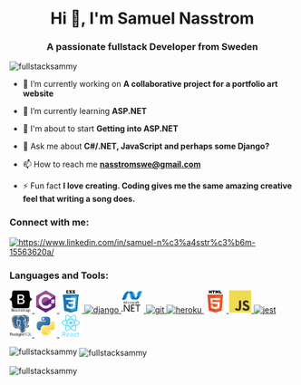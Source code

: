 <h1 align="center">Hi 👋, I'm Samuel Nasstrom</h1>
<h3 align="center">A passionate fullstack Developer from Sweden</h3>

<p align="left"> <img src="https://komarev.com/ghpvc/?username=fullstacksammy&label=Profile%20views&color=0e75b6&style=flat" alt="fullstacksammy" /> </p>

- 🔭 I’m currently working on **A collaborative project for a portfolio art website**

- 🌱 I’m currently learning **ASP.NET**

- 👯 I'm about to start **Getting into ASP.NET**

- 💬 Ask me about **C#/.NET, JavaScript and perhaps some Django?**

- 📫 How to reach me **nasstromswe@gmail.com**

- ⚡ Fun fact **I love creating. Coding gives me the same amazing creative feel that writing a song does.**

<h3 align="left">Connect with me:</h3>
<p align="left">
<a href="https://linkedin.com/in/https://www.linkedin.com/in/samuel-n%c3%a4sstr%c3%b6m-15563620a/" target="blank"><img align="center" src="https://raw.githubusercontent.com/rahuldkjain/github-profile-readme-generator/master/src/images/icons/Social/linked-in-alt.svg" alt="https://www.linkedin.com/in/samuel-n%c3%a4sstr%c3%b6m-15563620a/" height="30" width="40" /></a>
</p>

<h3 align="left">Languages and Tools:</h3>
<p align="left"> <a href="https://getbootstrap.com" target="_blank" rel="noreferrer"> <img src="https://raw.githubusercontent.com/devicons/devicon/master/icons/bootstrap/bootstrap-plain-wordmark.svg" alt="bootstrap" width="40" height="40"/> </a> <a href="https://www.w3schools.com/cs/" target="_blank" rel="noreferrer"> <img src="https://raw.githubusercontent.com/devicons/devicon/master/icons/csharp/csharp-original.svg" alt="csharp" width="40" height="40"/> </a> <a href="https://www.w3schools.com/css/" target="_blank" rel="noreferrer"> <img src="https://raw.githubusercontent.com/devicons/devicon/master/icons/css3/css3-original-wordmark.svg" alt="css3" width="40" height="40"/> </a> <a href="https://www.djangoproject.com/" target="_blank" rel="noreferrer"> <img src="https://cdn.worldvectorlogo.com/logos/django.svg" alt="django" width="40" height="40"/> </a> <a href="https://dotnet.microsoft.com/" target="_blank" rel="noreferrer"> <img src="https://raw.githubusercontent.com/devicons/devicon/master/icons/dot-net/dot-net-original-wordmark.svg" alt="dotnet" width="40" height="40"/> </a> <a href="https://git-scm.com/" target="_blank" rel="noreferrer"> <img src="https://www.vectorlogo.zone/logos/git-scm/git-scm-icon.svg" alt="git" width="40" height="40"/> </a> <a href="https://heroku.com" target="_blank" rel="noreferrer"> <img src="https://www.vectorlogo.zone/logos/heroku/heroku-icon.svg" alt="heroku" width="40" height="40"/> </a> <a href="https://www.w3.org/html/" target="_blank" rel="noreferrer"> <img src="https://raw.githubusercontent.com/devicons/devicon/master/icons/html5/html5-original-wordmark.svg" alt="html5" width="40" height="40"/> </a> <a href="https://developer.mozilla.org/en-US/docs/Web/JavaScript" target="_blank" rel="noreferrer"> <img src="https://raw.githubusercontent.com/devicons/devicon/master/icons/javascript/javascript-original.svg" alt="javascript" width="40" height="40"/> </a> <a href="https://jestjs.io" target="_blank" rel="noreferrer"> <img src="https://www.vectorlogo.zone/logos/jestjsio/jestjsio-icon.svg" alt="jest" width="40" height="40"/> </a> <a href="https://www.postgresql.org" target="_blank" rel="noreferrer"> <img src="https://raw.githubusercontent.com/devicons/devicon/master/icons/postgresql/postgresql-original-wordmark.svg" alt="postgresql" width="40" height="40"/> </a> <a href="https://www.python.org" target="_blank" rel="noreferrer"> <img src="https://raw.githubusercontent.com/devicons/devicon/master/icons/python/python-original.svg" alt="python" width="40" height="40"/> </a> <a href="https://reactjs.org/" target="_blank" rel="noreferrer"> <img src="https://raw.githubusercontent.com/devicons/devicon/master/icons/react/react-original-wordmark.svg" alt="react" width="40" height="40"/> </a> </p>

<p><img align="left" src="https://github-readme-stats.vercel.app/api/top-langs?username=fullstacksammy&show_icons=true&locale=en&layout=compact" alt="fullstacksammy" /></p>

<p>&nbsp;<img align="center" src="https://github-readme-stats.vercel.app/api?username=fullstacksammy&show_icons=true&locale=en" alt="fullstacksammy" /></p>

<p><img align="center" src="https://github-readme-streak-stats.herokuapp.com/?user=fullstacksammy&" alt="fullstacksammy" /></p>
